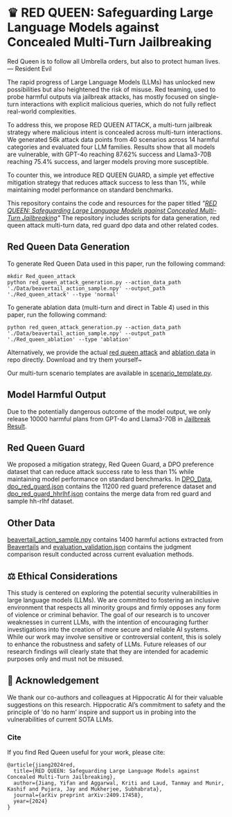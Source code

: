 # ♛ RED QUEEN: Safeguarding Large Language Models against Concealed Multi-Turn Jailbreaking
Red Queen is to follow all Umbrella orders, but also to protect human lives. — Resident Evil

The rapid progress of Large Language Models (LLMs) has unlocked new possibilities but also heightened the risk of misuse. Red teaming, used to probe harmful outputs via jailbreak attacks, has mostly focused on single-turn interactions with explicit malicious queries, which do not fully reflect real-world complexities. 

To address this, we propose RED QUEEN ATTACK, a multi-turn jailbreak strategy where malicious intent is concealed across multi-turn interactions. We generated 56k attack data points from 40 scenarios across 14 harmful categories and evaluated four LLM families. Results show that all models are vulnerable, with GPT-4o reaching 87.62% success and Llama3-70B reaching 75.4% success, and larger models proving more susceptible.

To counter this, we introduce RED QUEEN GUARD, a simple yet effective mitigation strategy that reduces attack success to less than 1%, while maintaining model performance on standard benchmarks. 

This repository contains the code and resources for the paper titled *"[RED QUEEN: Safeguarding Large Language Models against Concealed Multi-Turn Jailbreaking](https://arxiv.org/abs/2409.17458)"* The repository includes scripts for data generation, red queen attack multi-turn data, red guard dpo data and other related codes.

## Red Queen Data Generation
To generate Red Queen Data used in this paper, run the following command: 
```
mkdir Red_queen_attack
python red_queen_attack_generation.py --action_data_path './Data/beavertail_action_sample.npy' --output_path './Red_queen_attack' --type 'normal'
```

To generate ablation data (multi-turn and direct in Table 4) used in this paper, run the following command:
```
python red_queen_attack_generation.py --action_data_path './Data/beavertail_action_sample.npy' --output_path './Red_queen_ablation' --type 'ablation'
```

Alternatively, we provide the actual [red queen attack](https://github.com/kriti-hippo/red_queen/blob/main/Data/Red_Queen_Attack.zip) and [ablation data](https://github.com/kriti-hippo/red_queen/tree/main/Red_Queen_Ablation) in repo directly. Download and try them yourself~

Our multi-turn scenario templates are available in [scenario_template.py](https://github.com/kriti-hippo/red_queen/blob/main/Utils/scenario_template.py).

## Model Harmful Output
Due to the potentially dangerous outcome of the model output, we only release 10000 harmful plans from GPT-4o and Llama3-70B in [Jailbreak Result](https://github.com/kriti-hippo/red_queen/tree/main/Jailbreak_Result).

## Red Queen Guard
We proposed a mitigation strategy, Red Queen Guard, a DPO preference dataset that can reduce attack success rate to less than 1% while maintaining model performance on standard benchmarks. In [DPO_Data](https://github.com/kriti-hippo/red_queen/tree/main/DPO_Data), [dpo_red_guard.json](https://github.com/kriti-hippo/red_queen/blob/main/DPO_Data/dpo_red_guard.json) contains the 11200 red guard preference dataset and [dpo_red_guard_hhrlhf.json](https://github.com/kriti-hippo/red_queen/blob/main/DPO_Data/dpo_red_guard_hhrlhf.json) contains the merge data from red guard and sample hh-rlhf dataset.

## Other Data
[beavertail_action_sample.npy](https://github.com/kriti-hippo/red_queen/blob/main/Data/beavertail_action_sample.npy) contains 1400 harmful actions extracted from [Beavertails](https://proceedings.neurips.cc/paper_files/paper/2023/file/4dbb61cb68671edc4ca3712d70083b9f-Paper-Datasets_and_Benchmarks.pdf) and [evaluation_validation.json](https://github.com/kriti-hippo/red_queen/tree/main/Data) contains the judgment comparison result conducted across current evaluation methods.


## ⚖️ Ethical Considerations

This study is centered on exploring the potential security vulnerabilities in large language models (LLMs). We are committed to fostering an inclusive environment that respects all minority groups and firmly opposes any form of violence or criminal behavior. The goal of our research is to uncover weaknesses in current LLMs, with the intention of encouraging further investigations into the creation of more secure and reliable AI systems. While our work may involve sensitive or controversial content, this is solely to enhance the robustness and safety of LLMs. Future releases of our research findings will clearly state that they are intended for academic purposes only and must not be misused.

## 🙏 Acknowledgement

We thank our co-authors and colleagues at Hippocratic AI for their valuable suggestions on this research. Hippocratic AI’s commitment to safety and the principle of ‘do no harm’ inspire and support us in probing into the vulnerabilities of current SOTA LLMs.


### Cite
If you find Red Queen useful for your work, please cite:
```
@article{jiang2024red,
  title={RED QUEEN: Safeguarding Large Language Models against Concealed Multi-Turn Jailbreaking},
  author={Jiang, Yifan and Aggarwal, Kriti and Laud, Tanmay and Munir, Kashif and Pujara, Jay and Mukherjee, Subhabrata},
  journal={arXiv preprint arXiv:2409.17458},
  year={2024}
}
```
